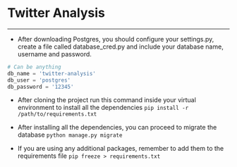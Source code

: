 # Twitter Analysis
-------------------------

- After downloading Postgres, you should configure your settings.py, create a file called database_cred.py and include your database name, username and password.
```python
# Can be anything
db_name = 'twitter-analysis'
db_user = 'postgres'
db_password = '12345'
```

- After cloning the project run this command inside your virtual environment to install all the dependencies
`pip install -r /path/to/requirements.txt`

- After installing all the dependencies, you can proceed to migrate the database
`python manage.py migrate`

- If you are using any additional packages, remember to add them to the requirements file
`pip freeze > requirements.txt`


